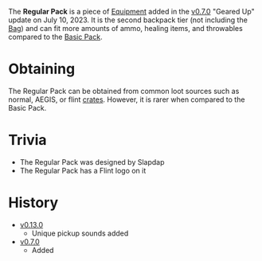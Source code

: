 The **Regular Pack** is a piece of [Equipment](/equipment) added in the [v0.7.0](https://github.com/HasangerGames/suroi/releases/tag/v0.7.0) "Geared Up" update on July 10, 2023. It is the second backpack tier (not including the [Bag](/equipment/backpacks/bag)) and can fit more amounts of ammo, healing items, and throwables compared to the [Basic Pack](/equipment/backpacks/basic_pack).

# Obtaining
 
The Regular Pack can be obtained from common loot sources such as normal, AEGIS, or flint [crates](/obstacles/crates). However, it is rarer when compared to the Basic Pack.

# Trivia 

 - The Regular Pack was designed by Slapdap
 - The Regular Pack has a Flint logo on it

# History

 - [v0.13.0](https://github.com/HasangerGames/suroi/releases/tag/v0.13.0)
   - Unique pickup sounds added
 - [v0.7.0](https://github.com/HasangerGames/suroi/releases/tag/v0.7.0)
   - Added
